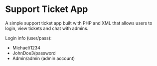 # Support Ticket App

A simple support ticket app built with PHP and XML that allows users to login, view tickets and chat with admins.

Login info (user/pass):
- Michael/1234
- JohnDoe3/password
- Admin/admin (admin account)
